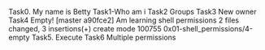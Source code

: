 Task0. My name is Betty
Task1-Who am i
Task2 Groups
Task3 New owner
Task4 Empty!
[master a90fce2] Am learning shell permissions
 2 files changed, 3 insertions(+)
 create mode 100755 0x01-shell_permissions/4-empty
Task5. Execute
Task6 Multiple permissions
